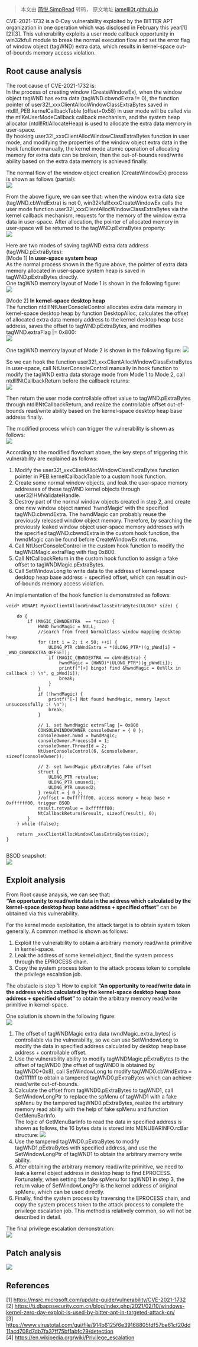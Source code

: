 > 本文由 [简悦 SimpRead](http://ksria.com/simpread/) 转码， 原文地址 [iamelli0t.github.io](https://iamelli0t.github.io/2021/03/25/CVE-2021-1732.html)

CVE-2021-1732 is a 0-Day vulnerability exploited by the BITTER APT organization in one operation which was disclosed in February this year[1][2][3]. This vulnerability exploits a user mode callback opportunity in win32kfull module to break the normal execution flow and set the error flag of window object (tagWND) extra data, which results in kernel-space out-of-bounds memory access violation.

Root cause analysis
-------------------

The root cause of CVE-2021-1732 is:  
In the process of creating window (CreateWindowEx), when the window object tagWND has extra data (tagWND.cbwndExtra != 0), the function pointer of user32!_xxxClientAllocWindowClassExtraBytes saved in ntdll!_PEB.kernelCallbackTable (offset+0x58) in user mode will be called via the nt!KeUserModeCallback callback mechanism, and the system heap allocator (ntdll!RtlAllocateHeap) is used to allocate the extra data memory in user-space.  
By hooking user32!_xxxClientAllocWindowClassExtraBytes function in user mode, and modifying the properties of the window object extra data in the hook function manually, the kernel mode atomic operation of allocating memory for extra data can be broken, then the out-of-bounds read/write ability based on the extra data memory is achieved finally.

The normal flow of the window object creation (CreateWindowEx) process is shown as follows (partial):  
![](https://iamelli0t.github.io/images/CVE-2021-1732/1.png)

From the above figure, we can see that: when the window extra data size (tagWND.cbWndExtra) is not 0, win32kfull!xxxCreateWindowEx calls the user mode function user32!_xxxClientAllocWindowClassExtraBytes via the kernel callback mechanism, requests for the memory of the window extra data in user-space. After allocation, the pointer of allocated memory in user-space will be returned to the tagWND.pExtraBytes property:  
![](https://iamelli0t.github.io/images/CVE-2021-1732/2.png)

Here are two modes of saving tagWND extra data address (tagWND.pExtraBytes):  
[Mode 1] **In user-space system heap**  
As the normal process shown in the figure above, the pointer of extra data memory allocated in user-space system heap is saved in tagWND.pExtraBytes directly.  
One tagWND memory layout of Mode 1 is shown in the following figure:  
![](https://iamelli0t.github.io/images/CVE-2021-1732/3.png)

[Mode 2] **In kernel-space desktop heap**  
The function ntdll!NtUserConsoleControl allocates extra data memory in kernel-space desktop heap by function DesktopAlloc, calculates the offset of allocated extra data memory address to the kernel desktop heap base address, saves the offset to tagWND.pExtraBytes, and modifies tagWND.extraFlag |= 0x800:  
![](https://iamelli0t.github.io/images/CVE-2021-1732/4.png)

One tagWND memory layout of Mode 2 is shown in the following figure: ![](https://iamelli0t.github.io/images/CVE-2021-1732/5.png)

So we can hook the function user32!_xxxClientAllocWindowClassExtraBytes in user-space, call NtUserConsoleControl manually in hook function to modify the tagWND extra data storage mode from Mode 1 to Mode 2, call ntdll!NtCallbackReturn before the callback returns:  
![](https://iamelli0t.github.io/images/CVE-2021-1732/6.png)

Then return the user mode controllable offset value to tagWND.pExtraBytes through ntdll!NtCallbackReturn, and realize the controllable offset out-of-bounds read/write ability based on the kernel-space desktop heap base address finally.

The modified process which can trigger the vulnerability is shown as follows:  
![](https://iamelli0t.github.io/images/CVE-2021-1732/7.png)

According to the modified flowchart above, the key steps of triggering this vulnerability are explained as follows:  

1.  Modify the user32!_xxxClientAllocWindowClassExtraBytes function pointer in PEB.kernelCallbackTable to a custom hook function.
2.  Create some normal window objects, and leak the user-space memory addresses of these tagWND kernel objects through user32!HMValidateHandle.
3.  Destroy part of the normal window objects created in step 2, and create one new window object named ‘hwndMagic’ with the specified tagWND.cbwndExtra. The hwndMagic can probably reuse the previously released window object memory. Therefore, by searching the previously leaked window object user-space memory addresses with the specified tagWND.cbwndExtra in the custom hook function, the hwndMagic can be found before CreateWindowEx returns.
4.  Call NtUserConsoleControl in the custom hook function to modify the tagWNDMagic.extraFlag with flag 0x800.
5.  Call NtCallbackReturn in the custom hook function to assign a fake offset to tagWNDMagic.pExtraBytes.
6.  Call SetWindowLong to write data to the address of kernel-space desktop heap base address + specified offset, which can result in out-of-bounds memory access violation.

An implementation of the hook function is demonstrated as follows:  

```
void* WINAPI MyxxxClientAllocWindowClassExtraBytes(ULONG* size) {

	do {
		if (MAGIC_CBWNDEXTRA  == *size) {
			HWND hwndMagic = NULL;
			//search from freed NormalClass window mapping desktop heap
			for (int i = 2; i < 50; ++i) {
				ULONG_PTR cbWndExtra = *(ULONG_PTR*)(g_pWnd[i] + _WND_CBWNDEXTRA_OFFSET);
				if (MAGIC_CBWNDEXTRA == cbWndExtra) {
					hwndMagic = (HWND)*(ULONG_PTR*)(g_pWnd[i]);
					printf("[+] bingo! find &hwndMagic = 0x%llx in callback :) \n", g_pWnd[i]);
					break;
				}
			}
			if (!hwndMagic) {
				printf("[-] Not found hwndMagic, memory layout unsuccessfully :( \n");
				break;
			}

			// 1. set hwndMagic extraFlag |= 0x800
			CONSOLEWINDOWOWNER consoleOwner = { 0 };
			consoleOwner.hwnd = hwndMagic;
			consoleOwner.ProcessId = 1;
			consoleOwner.ThreadId = 2;
			NtUserConsoleControl(6, &consoleOwner, sizeof(consoleOwner));

			// 2. set hwndMagic pExtraBytes fake offset
			struct {
				ULONG_PTR retvalue;
				ULONG_PTR unused1;
				ULONG_PTR unused2;
			} result = { 0 };		
			//offset = 0xffffff00, access memory = heap base + 0xffffff00, trigger BSOD	
			result.retvalue = 0xffffff00;			
			NtCallbackReturn(&result, sizeof(result), 0);
		}
	} while (false);

	return _xxxClientAllocWindowClassExtraBytes(size);
}


```

BSOD snapshot:  
![](https://iamelli0t.github.io/images/CVE-2021-1732/8.png)

Exploit analysis
----------------

From Root cause anaysis, we can see that:  
**“An opportunity to read/write data in the address which calculated by the kernel-space desktop heap base address + specified offset”** can be obtained via this vulnerability.

  
For the kernel mode exploitation, the attack target is to obtain system token generally. A common method is shown as follows:  

1.  Exploit the vulnerability to obtain a arbitrary memory read/write primitive in kernel-space.
2.  Leak the address of some kernel object, find the system process through the EPROCESS chain.
3.  Copy the system process token to the attack process token to complete the privilege escalation job.

The obstacle is step 1: How to exploit **“An opportunity to read/write data in the address which calculated by the kernel-space desktop heap base address + specified offset”** to obtain the arbitrary memory read/write primitive in kernel-space.  

One solution is shown in the following figure:  
![](https://iamelli0t.github.io/images/CVE-2021-1732/9.png)

1.  The offset of tagWNDMagic extra data (wndMagic_extra_bytes) is controllable via the vulnerability, so we can use SetWindowLong to modify the data in specified address calculated by desktop heap base address + controllable offset.
2.  Use the vulnerability ability to modify tagWNDMagic.pExtraBytes to the offset of tagWND0 (the offset of tagWND0 is obtained by tagWND0+0x8), call SetWindowLong to modify tagWND0.cbWndExtra = 0x0fffffff to obtain a tampered tagWND0.pExtraBytes which can achieve read/write out-of-bounds.
3.  Calculate the offset from tagWND0.pExtraBytes to tagWND1, call SetWindowLongPtr to replace the spMenu of tagWND1 with a fake spMenu by the tampered tagWND0.pExtraBytes, realize the arbitrary memory read ability with the help of fake spMenu and function GetMenuBarInfo.  
    The logic of GetMenuBarInfo to read the data in specified address is shown as follows, the 16 bytes data is stored into MENUBARINFO.rcBar structure: ![](https://iamelli0t.github.io/images/CVE-2021-1732/10.png)
4.  Use the tampered tagWND0.pExtraBytes to modify tagWND1.pExtraBytes with specified address, and use the SetWindowLongPtr of tagWND1 to obtain the arbitrary memory write ability.
5.  After obtaining the arbitrary memory read/write primitive, we need to leak a kernel object address in desktop heap to find EPROCESS. Fortunately, when setting the fake spMenu for tagWND1 in step 3, the return value of SetWindowLongPtr is the kernel address of original spMenu, which can be used directly.
6.  Finally, find the system process by traversing the EPROCESS chain, and copy the system process token to the attack process to complete the privilege escalation job. This method is relatively common, so will not be described in detail.

The final privilege escalation demonstration:  
![](https://iamelli0t.github.io/images/CVE-2021-1732/11.png)

Patch analysis
--------------

![](https://iamelli0t.github.io/images/CVE-2021-1732/12.png)

References
----------

[1] https://msrc.microsoft.com/update-guide/vulnerability/CVE-2021-1732  
[2] https://ti.dbappsecurity.com.cn/blog/index.php/2021/02/10/windows-kernel-zero-day-exploit-is-used-by-bitter-apt-in-targeted-attack-cn/  
[3] https://www.virustotal.com/gui/file/914b6125f6e39168805fdf57be61cf20dd11acd708d7db7fa37ff75bf1abfc29/detection  
[4] https://en.wikipedia.org/wiki/Privilege_escalation